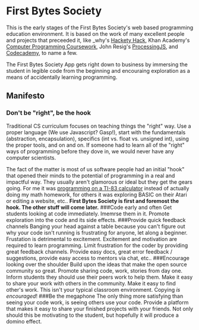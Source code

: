 # First Bytes Society

This is the early stages of the First Bytes Society's web based programming education environment. It is based on the work of many excellent people and projects that preceeded it, like _why's [Hackety Hack](http://hackety.com/), Khan Academy's [Computer Programming Coursework](https://www.khanacademy.org/computing/cs/), John Resig's [ProcessingJS](http://processingjs.org/), and [Codecademy](http://codecademy.com), to name a few.

The First Bytes Society App gets right down to business by immersing the student in legible code from the beginning and encouraing exploration as a means of accidentally learning programming.

## Manifesto
### Don't be "right", be the hook
Traditional CS curriculum focuses on teaching things the "right" way. Use a proper language (We use Javascript? Gasp!), start with the fundamentals (abstraction, encapsulation), specifics (int vs. float vs. unsigned int), using the proper tools, and on and on. If someone had to learn all of the "right" ways of programming before they dove in, we would never have any computer scientists.

The fact of the matter is most of us software people had an initial "hook" that opened their minds to the potential of programming in a real and impactful way. They usually aren't glamorous or ideal but they get the gears going. For me it was [programming on a TI-83 calculator](http://www.ticalc.org/programming/columns/83plus-bas/cherny/) instead of actually doing my math homework, for others it was exploring BASIC on their Atari or editing a website, etc.. **First Bytes Society is first and foremost the hook. The other stuff will come later.**
###Code early and often
Get students looking at code immediately. Imemrse them in it. Promote exploration into the code and its side effects.
###Provide quick feedback channels
Banging your head against a table because you can't figure out why your code isn't running is frustrating for anyone, let along a beginner. Frustation is detrimental to excitement. Excitement and motivation are required to learn programming. Limit frustration for the coder by providing great feedback channels. Provide easy docs, great error feedback / suggestions, provide easy access to mentors via chat, etc..
###Encourage looking over the shoulder
Build upon the ideas that make the open source community so great. Promote sharing code, work, stories from day one. Inform students they should use their peers work to help them. Make it easy to share your work with others in the community. Make it easy to find other's work. This isn't your typical classroom environment. Copying *is encouraged*!
###Be the megaphone
The only thing more satisfying than seeing your code work, is seeing others use your code. Provide a platform that makes it easy to share your finished projects with your friends. Not only should this be motivating to the student, but hopefully it will produce a domino effect.